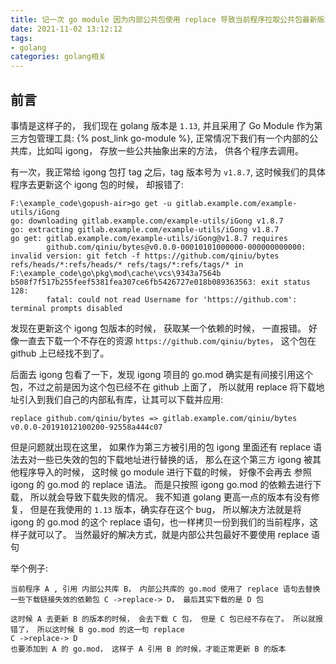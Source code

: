 ```yaml
---
title: 记一次 go module 因为内部公共包使用 replace 导致当前程序拉取公共包最新版本失败的情况
date: 2021-11-02 13:12:12
tags: 
- golang
categories: golang相关
---
```

## 前言
事情是这样子的， 我们现在 golang 版本是 `1.13`, 并且采用了 Go Module 作为第三方包管理工具: {% post_link go-module %}, 正常情况下我们有一个内部的公共库，比如叫 igong， 存放一些公共抽象出来的方法， 供各个程序去调用。

有一次，我正常给 igong 包打 tag 之后，tag 版本号为 `v1.8.7`, 这时候我们的具体程序去更新这个 igong 包的时候， 却报错了:

```text
F:\example_code\gopush-air>go get -u gitlab.example.com/example-utils/iGong
go: downloading gitlab.example.com/example-utils/iGong v1.8.7
go: extracting gitlab.example.com/example-utils/iGong v1.8.7
go get: gitlab.example.com/example-utils/iGong@v1.8.7 requires
        github.com/qiniu/bytes@v0.0.0-00010101000000-000000000000: invalid version: git fetch -f https://github.com/qiniu/bytes refs/heads/*:refs/heads/* refs/tags/*:refs/tags/* in F:\example_code\go\pkg\mod\cache\vcs\9343a7564b
b508f7f517b255feef5381fea307ce6fb5426727e018b089363563: exit status 128:
        fatal: could not read Username for 'https://github.com': terminal prompts disabled

```

发现在更新这个 igong 包版本的时候， 获取某一个依赖的时候， 一直报错。 好像一直去下载一个不存在的资源 `https://github.com/qiniu/bytes`， 这个包在 github 上已经找不到了。

后面去 igong 包看了一下，发现 igong 项目的 go.mod 确实是有间接引用这个包，不过之前是因为这个包已经不在 github 上面了， 所以就用 replace 将下载地址引入到我们自己的内部私有库，让其可以下载并应用:
```text
replace github.com/qiniu/bytes => gitlab.example.com/qiniu/bytes v0.0.0-20191012100200-92558a444c07
```

但是问题就出现在这里， 如果作为第三方被引用的包 igong 里面还有 replace 语法去对一些已失效的包的下载地址进行替换的话， 那么在这个第三方 igong 被其他程序导入的时候， 这时候 go module 进行下载的时候， 好像不会再去 参照 igong 的 go.mod 的 replace 语法。 而是只按照 igong go.mod 的依赖去进行下载， 所以就会导致下载失败的情况。 我不知道 golang 更高一点的版本有没有修复， 但是在我使用的 `1.13` 版本，确实存在这个 bug， 所以解决方法就是将 igong 的 go.mod 的这个 replace 语句，也一样拷贝一份到我们的当前程序，这样子就可以了。 当然最好的解决方式，就是内部公共包最好不要使用 replace 语句

举个例子:

```text
当前程序 A , 引用 内部公共库 B， 内部公共库的 go.mod 使用了 replace 语句去替换一些下载链接失效的依赖包 C ->replace-> D， 最后其实下载的是 D 包

这时候 A 去更新 B 的版本的时候， 会去下载 C 包， 但是 C 包已经不存在了。 所以就报错了， 所以这时候 B go.mod 的这一句 replace 
C ->replace-> D
也要添加到 A 的 go.mod， 这样子 A 引用 B 的时候，才能正常更新 B 的版本
```







